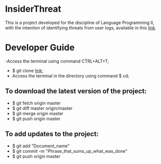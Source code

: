 # InsiderThreat

This is a project developed for the discipline of Language Programming II, with the intention of identifying threats from user logs, available in this [link](https://www.cert.org/insider-threat/tools/index.cfm).

# Developer Guide

-Access the terminal using command CTRL+ALT+T;
- $ git clone [link](https://github.com/gellyviana/InsiderThreat.git);
- Access the terminal in the directory using command $ cd;

## To download the latest version of the project:
- $ git fetch origin master
- $ git diff master origin/master
- $ git merge origin master
- $ git push origin master

## To add updates to the project:
- $ git add "Document_name"
- $ git commit -m "Phrase_that_sums_up_what_was_done"
- $ git push origin master

